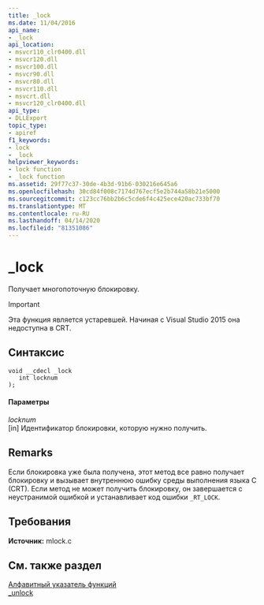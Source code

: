 ```yaml
---
title: _lock
ms.date: 11/04/2016
api_name:
- _lock
api_location:
- msvcr110_clr0400.dll
- msvcr120.dll
- msvcr100.dll
- msvcr90.dll
- msvcr80.dll
- msvcr110.dll
- msvcrt.dll
- msvcr120_clr0400.dll
api_type:
- DLLExport
topic_type:
- apiref
f1_keywords:
- lock
- _lock
helpviewer_keywords:
- lock function
- _lock function
ms.assetid: 29f77c37-30de-4b3d-91b6-030216e645a6
ms.openlocfilehash: 30cd84f008c7174d767ecf5e2b744a58b21e5000
ms.sourcegitcommit: c123cc76bb2b6c5cde6f4c425ece420ac733bf70
ms.translationtype: MT
ms.contentlocale: ru-RU
ms.lasthandoff: 04/14/2020
ms.locfileid: "81351086"
---
```

# <a name="_lock"></a>_lock

Получает многопоточную блокировку.

> [!IMPORTANT]
> Эта функция является устаревшей. Начиная с Visual Studio 2015 она недоступна в CRT.

## <a name="syntax"></a>Синтаксис

```
void __cdecl _lock
   int locknum
);
```

#### <a name="parameters"></a>Параметры

*locknum*<br/>
[in] Идентификатор блокировки, которую нужно получить.

## <a name="remarks"></a>Remarks

Если блокировка уже была получена, этот метод все равно получает блокировку и вызывает внутреннюю ошибку среды выполнения языка C (CRT). Если метод не может получить блокировку, он завершается с неустранимой ошибкой и устанавливает код ошибки `_RT_LOCK`.

## <a name="requirements"></a>Требования

**Источник:** mlock.c

## <a name="see-also"></a>См. также раздел

[Алфавитный указатель функций](../c-runtime-library/reference/crt-alphabetical-function-reference.md)<br/>
[_unlock](../c-runtime-library/unlock.md)
